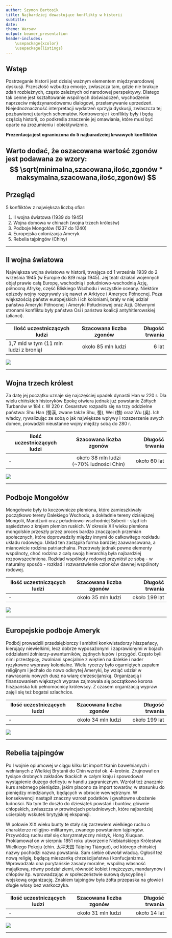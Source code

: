 ```yaml
---
author: Szymon Bartosik
title: Najbardziej dewastujące konflikty w historii
subtitle:
date: 
theme: Warsaw
output: beamer_presentation
header-includes: 
    \usepackage{xcolor}
    \usepackage{listings}
---
```


## Wstęp

Postrzeganie historii jest dzisiaj ważnym elementem międzynarodowej dyskusji. Przeszłość wzbudza emocje, zwłaszcza tam, gdzie nie brakuje zdań rozbieżnych, często zależnych od narodowej perspektywy. Dlatego tak cenne jest kształtowanie wspólnych doświadczeń, wychodzenie naprzeciw międzynarodowemu dialogowi, przełamywanie uprzedzeń. Niejednoznaczność interpretacji wydarzeń sprzyja dyskusji, zwłaszcza tej pozbawionej utartych schematów. Kontrowersje i konflikty były i będą częścią historii, co podkreśla znaczenie jej omawiania, które musi być oparte na zrozumieniu i obiektywizmie.

**Prezentacja jest ograniczona do 5 najbaradzeiej krwawych konfliktów**

Warto dodać, że oszacowana wartość zgonów jest podawana ze wzory: 
$$ \sqrt(minimalna,szacowana,ilośc,zgonów * maksymalna,szacowana,ilośc,zgonów) $$
---

## Przegląd

5 konfliktów z największa liczbą ofiar:

1. II wojna światowa (1939 do 1945)
2. Wojna domowa w chinach (wojna trzech królestw)
3. Podboje Mongołów (1237 do 1240)
4. Europejska colonizacja Ameryk
5. Rebelia tajpingów (Chiny)
---

## II wojna światowa

Największa wojna światowa w historii, trwająca od 1 września 1939 do 2 września 1945 (w Europie do 8/9 maja 1945). Jej teatr działań wojennych objął prawie całą Europę, wschodnią i południowo-wschodnią Azję, północną Afrykę, część Bliskiego Wschodu i wszystkie oceany. Niektóre epizody wojny rozgrywały się nawet w Arktyce i Ameryce Północnej. Poza większością państw europejskich i ich koloniami, brały w niej udział państwa Ameryki Północnej i Ameryki Południowej oraz Azji. Głównymi stronami konfliktu były państwa Osi i państwa koalicji antyhitlerowskiej (alianci).  

| Ilość uczestniczących ludzi        | Szacowana liczba zgonów           | Długość trwania |
| ------------- |:-------------:| -----:|
| 1,7 mld w tym (11 mln ludzi z bronią)           | około 85 mln ludzi | 6 lat |
![](9.jpg)

---

## Wojna trzech królest

Za datę jej początku uznaje się najczęściej upadek dynastii Han w 220 r. Dla wielu chińskich historyków Epokę otwiera jednak już powstanie Żółtych Turbanów w 184 r. W 220 r. Cesarstwo rozpadło się na trzy oddzielne państwa: Shu Han (蜀漢, zwane także Shu, 蜀), Wei (魏) oraz Wu (吳). Ich władcy, rywalizując ze sobą o jak największe wpływy i rozszerzenie swych domen, prowadzili nieustanne wojny między sobą do 280 r.

| Ilość uczestniczących ludzi        | Szacowana liczba zgonów           | Długość trwania |
| ------------- |:-------------:| -----:|
|     -      | około 38 mln ludzi (~70% ludności Chin) | około 60 lat |
![](7.jpg)

---

## Podboje Mongołów

Mongołowie były to koczownicze plemiona, które zamieszkiwały początkowo tereny Dalekiego Wschodu, a dokładnie tereny dzisiejszej Mongolii, Mandżurii oraz południowo-wschodniej Syberii - stąd ich sąsiedztwo z krajem plemion ruskich. W okresie XII wieku plemiona mongolskie przeszły przez proces bardzo znaczących przemian społecznych, które doprowadziły między innymi do całkowitego rozkładu układu rodowego. Układ ten zastąpiła forma bardziej zaawansowana, a mianowicie rodzina patriarchalna. Przetrwały jednak pewne elementy wspólnoty, choć rodzina z całą swoją hierarchią była najbardziej rozpowszechniona. Rozkład wspólnoty rodowej przyniósł ze sobą - w naturalny sposób - rozkład i rozwarstwienie członków dawnej wspólnoty rodowej.

| Ilość uczestniczących ludzi        | Szacowana liczba zgonów           | Długość trwania |
| ------------- |:-------------:| -----:|
|     -      | około 35 mln ludzi  | około 199 lat |
![](5.jpg)

---

## Europejskie podboje Ameryk

Podbój prowadzili przedsiębiorczy i ambitni konkwistadorzy hiszpańscy, kierujący niewielkimi, lecz dobrze wyposażonymi i zaprawionymi w bojach oddziałami żołnierzy-awanturników, żądnych łupów i przygód. Często byli nimi przestępcy, zwalniani specjalnie z więzień na dalekie i nader ryzykowne wyprawy kolonialne. Wielu rycerzy było ogarniętych zapałem religijnym i jechało do nowo odkrytej Ameryki, by wziąć udział w nawracaniu nowych dusz na wiarę chrześcijańską. Organizacją i finansowaniem większych wypraw zajmowała się początkowo korona hiszpańska lub pełnomocnicy królewscy. Z czasem organizacją wypraw zajęli się też bogatsi szlachcice.

| Ilość uczestniczących ludzi        | Szacowana liczba zgonów           | Długość trwania |
| ------------- |:-------------:| -----:|
|     -      | około 34 mln ludzi  | około 199 lat |
![](4.jpg)

---

## Rebelia tajpingów
Po I wojnie opiumowej w ciągu kilku lat import tkanin bawełnianych i wełnianych z Wielkiej Brytanii do Chin wzrósł ok. 4-krotnie. Zrujnował on tysiące drobnych zakładów tkackich w całym kraju i spowodował wystąpienie dużego deficytu w handlu zagranicznym. Wzrósł też znacznie kurs srebrnego pieniądza, jakim płacono za import towarów, w stosunku do pieniędzy miedzianych, będących w obrocie wewnętrznym. W konsekwencji nastąpił znaczny wzrost podatków i gwałtowne ubożenie ludności. Na tym tle doszło do dziesiątek powstań i buntów, głównie chłopskich, zwłaszcza w prowincjach południowych, które najbardziej ucierpiały wskutek brytyjskiej ekspansji.

W połowie XIX wieku bunty te stały się zarzewiem wielkiego ruchu o charakterze religijno-militarnym, zwanego powstaniem tajpingów. Przywódcą ruchu stał się charyzmatyczny mistyk, Hong Xiuquan. Proklamował on w sierpniu 1851 roku utworzenie Niebiańskiego Królestwa Wielkiego Pokoju (chin. 太平天囯 Tàipíng Tiānguó), od którego chińskiej nazwy pochodzi nazwa powstania. Sam siebie obwołał władcą. Ogłosił też nową religię, będącą mieszanką chrześcijaństwa i konfucjanizmu. Wprowadzała ona purytańskie zasady moralne, wspólną własność majątkową, równy podział ziemi, równość kobiet i mężczyzn, mandarynów i chłopów itp. wprowadzając w społeczeństwie surową dyscyplinę i wojskową organizację. Znakiem tajpingów była żółta przepaska na głowie i długie włosy bez warkoczyka.

| Ilość uczestniczących ludzi        | Szacowana liczba zgonów           | Długość trwania |
| ------------- |:-------------:| -----:|
|     -      | około 31 mln ludzi  | około 14 lat |
![](1.jpg)

---
